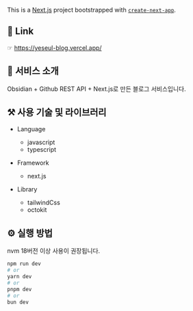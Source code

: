 This is a [Next.js](https://nextjs.org/) project bootstrapped with [`create-next-app`](https://github.com/vercel/next.js/tree/canary/packages/create-next-app).

## 🔗 Link

☞ https://yeseul-blog.vercel.app/

## 📖 서비스 소개

Obsidian + Github REST API + Next.js로 만든 블로그 서비스입니다.

## ⚒️ 사용 기술 및 라이브러리

- Language

  - javascript
  - typescript

- Framework

  - next.js

- Library

  - tailwindCss
  - octokit

## ⚙️ 실행 방법

nvm 18버전 이상 사용이 권장됩니다.

```bash
npm run dev
# or
yarn dev
# or
pnpm dev
# or
bun dev
```
